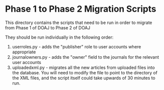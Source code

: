 # Phase 1 to Phase 2 Migration Scripts

This directory contains the scripts that need to be run in order to migrate from Phase 1 of DOAJ to Phase 2 of DOAJ

They should be run individually in the following order:


1. userroles.py - adds the "publisher" role to user accounts where appropriate
2. journalowners.py - adds the "owner" field to the journals for the relevant user accounts
3. uploadedxml.py - migrates all the new articles from uploaded files into the database.  You will need to modify the file to point to the directory of the XML files, and the script itself could take upwards of 30 minutes to run.
